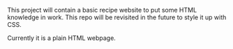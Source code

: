 This project will contain a basic recipe website to put some HTML knowledge in work.
This repo will be revisited in the future to style it up with CSS.

Currently it is a plain HTML webpage.
